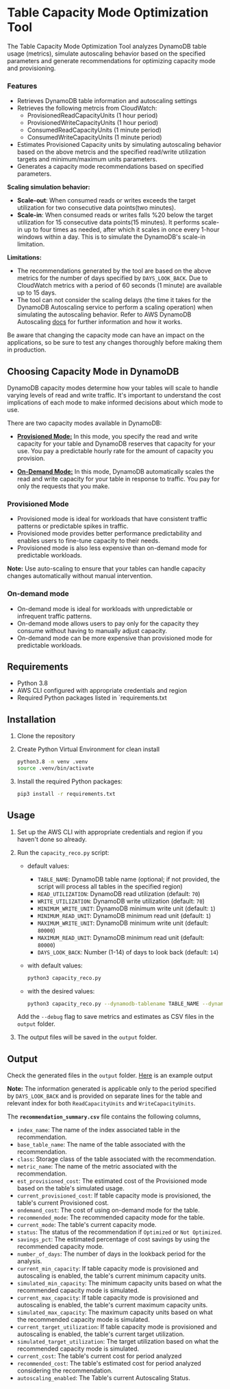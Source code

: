 # Table Capacity Mode Optimization Tool

The Table Capacity Mode Optimization Tool analyzes DynamoDB table usage (metrics), simulate autoscaling behavior based on the specified parameters and generate recommendations for optimizing capacity mode and provisioning.

### Features

- Retrieves DynamoDB table information and autoscaling settings
- Retrieves the following metrcis from CloudWatch:
  - ProvisionedReadCapacityUnits (1 hour period)
  - ProvisionedWriteCapacityUnits (1 hour period)
  - ConsumedReadCapacityUnits (1 minute period)
  - ConsumedWriteCapacityUnits (1 minute period)
- Estimates Provisioned Capacity units by simulating autoscaling behavior based on the above metrcis and the specified read/write utilization targets and minimum/maximum units parameters.
- Generates a capacity mode recommendations based on specified parameters.

**Scaling simulation behavior:**

- **Scale-out**: When consumed reads or writes exceeds the target utilization for two consecutive data points(two minutes).
- **Scale-in**: When consumed reads or writes falls %20 below the target utilization for 15 consecutive data points(15 minutes). It performs scale-in up to four times as needed, after which it scales in once every 1-hour windows within a day. This is to simulate the DynamoDB's scale-in limitation.

**Limitations:**  

- The recommendations generated by the tool are based on the above metrics for the number of days specified by `DAYS_LOOK_BACK`. Due to CloudWatch metrics with a period of 60 seconds (1 minute) are available up to 15 days.
- The tool can not consider the scaling delays (the time it takes for the DynamoDB Autoscaling service to perform a scaling operation) when simulating the autoscaling behavior. Refer to AWS DynamoDB Autoscaling [docs](https://docs.aws.amazon.com/amazondynamodb/latest/developerguide/AutoScaling.html) for further information and how it works.

Be aware that changing the capacity mode can have an impact on the applications, so be sure to test any changes thoroughly before making them in production.

## Choosing Capacity Mode in DynamoDB

DynamoDB capacity modes determine how your tables will scale to handle varying levels of read and write traffic. It's important to understand the cost implications of each mode to make informed decisions about which mode to use.

There are two capacity modes available in DynamoDB:

- [**Provisioned Mode:**](https://docs.aws.amazon.com/amazondynamodb/latest/developerguide/HowItWorks.ReadWriteCapacityMode.html#HowItWorks.ProvisionedThroughput.Manual) In this mode, you specify the read and write capacity for your table and DynamoDB reserves that capacity for your use. You pay a predictable hourly rate for the amount of capacity you provision.

- [**On-Demand Mode:**](https://docs.aws.amazon.com/amazondynamodb/latest/developerguide/HowItWorks.ReadWriteCapacityMode.html#HowItWorks.OnDemand) In this mode, DynamoDB automatically scales the read and write capacity for your table in response to traffic. You pay for only the requests that you make.

### Provisioned Mode

- Provisioned mode is ideal for workloads that have consistent traffic patterns or predictable spikes in traffic.
- Provisioned mode provides better performance predictability and enables users to fine-tune capacity to their needs.
- Provisioned mode is also less expensive than on-demand mode for predictable workloads.

 **Note:** Use auto-scaling to ensure that your tables can handle capacity changes automatically without manual intervention.

### On-demand mode

- On-demand mode is ideal for workloads with unpredictable or infrequent traffic patterns.
- On-demand mode allows users to pay only for the capacity they consume without having to manually adjust capacity.
- On-demand mode can be more expensive than provisioned mode for predictable workloads.

## Requirements

- Python 3.8
- AWS CLI configured with appropriate credentials and region
- Required Python packages listed in `requirements.txt

## Installation

1. Clone the repository
2. Create Python Virtual Environment for clean install

    ```sh
    python3.8 -m venv .venv
    source .venv/bin/activate
    ```

3. Install the required Python packages:

    ```sh
    pip3 install -r requirements.txt
    ```

## Usage

1. Set up the AWS CLI with appropriate credentials and region if you haven't done so already.
2. Run the `capacity_reco.py` script:

    - default values:
        - `TABLE_NAME`: DynamoDB table name (optional; if not provided, the script will process all tables in the specified region)
        - `READ_UTILIZATION`: DynamoDB read utilization (default: `70`)
        - `WRITE_UTILIZATION`: DynamoDB write utilization (default: `70`)
        - `MINIMUM_WRITE_UNIT`: DynamoDB minimum write unit (default: `1`)
        - `MINIMUM_READ_UNIT`: DynamoDB minimum read unit (default: `1`)
        - `MAXIMUM_WRITE_UNIT`: DynamoDB minimum write unit (default: `80000`)
        - `MAXIMUM_READ_UNIT`: DynamoDB minimum read unit (default: `80000`)
        - `DAYS_LOOK_BACK`: Number (1-14) of days to look back (default: `14`)

    - with default values:

        ```sh
        python3 capacity_reco.py
        ```

    - with the desired values:

        ```sh
        python3 capacity_reco.py --dynamodb-tablename TABLE_NAME --dynamodb-read-utilization READ_UTILIZATION --dynamodb-write-utilization WRITE_UTILIZATION --dynamodb-minimum-write-unit MINIMUM_WRITE_UNIT --dynamodb-minimum-read-unit MINIMUM_READ_UNIT --dynamodb-maximum-write-unit MAXIMUM_WRITE_UNIT --dynamodb-maximum-read-unit MAXIMUM_READ_UNIT --number-of-days-look-back DAYS_LOOK_BACK [--debug]
        ```

    Add the `--debug` flag to save metrics and estimates as CSV files in the `output` folder.

3. The output files will be saved in the `output` folder.

## Output

Check the generated files in the `output` folder. [Here](static/recommendation_summary.csv) is an example output

**Note:** The information generated is applicable only to the period specified by `DAYS_LOOK_BACK` and is provided on separate lines for the table and relevant index for both `ReadCapacityUnits` and `WriteCapacityUnits`.

The **`recommendation_summary.csv`** file contains the following columns,

- `index_name`: The name of the index associated table in the recommendation.
- `base_table_name`: The name of the table associated with the recommendation.
- `class`: Storage class of the table associated with the recommendation.
- `metric_name`: The name of the metric associated with the recommendation.
- `est_provisioned_cost`: The estimated cost of the Provisioned mode based on the table's simulated usage.
- `current_provisioned_cost`: If table capacity mode is provisioned, the table's current Provisioned cost.
- `ondemand_cost`: The cost of using on-demand  mode for the table.
- `recommended_mode`: The recommended capacity mode for the table.
- `current_mode`: The table's current capacity mode.
- `status`: The status of the recommendation if `Optimized` or `Not Optimized`.
- `savings_pct`: The estimated percentage of cost savings by using the recommended capacity mode.
- `number_of_days`: The number of days in the lookback period for the analysis.
- `current_min_capacity`: If table capacity mode is provisioned and autoscaling is enabled, the table's current minimum capacity units.
- `simulated_min_capacity`: The minimum capacity units based on what the recommended capacity mode is simulated.
- `current_max_capacity`: If table capacity mode is provisioned and autoscaling is enabled, the table's current maximum capacity units.
- `simulated_max_capacity`: The maximum capacity units based on what the recommended capacity mode is simulated.
- `current_target_utilization`: If table capacity mode is provisioned and autoscaling is enabled, the table's current target utilization.
- `simulated_target_utilization`: The target utilization based on what the recommended capacity mode is simulated.
- `current_cost`: The table's current cost for period analyzed
- `recommended_cost`: The table's estimated cost for period analyzed considering the recommendation.
- `autoscaling_enabled`: The Table's current Autoscaling Status.
